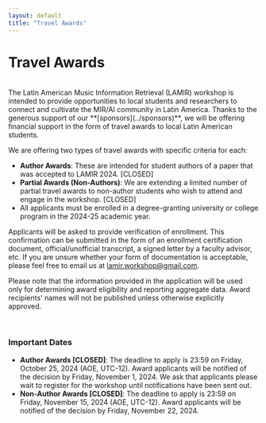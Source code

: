 ```yaml
---
layout: default
title: "Travel Awards"
---
```


# Travel Awards

<br>
The Latin American Music Information Retrieval (LAMIR) workshop is intended to provide opportunities to local students and researchers to connect and cultivate the MIR/AI community in Latin America. Thanks to the generous support of our **[sponsors](../sponsors)**, we will be offering financial support in the form of travel awards to local Latin American students.

We are offering two types of travel awards with specific criteria for each:
* **Author Awards**: These are intended for student authors of a paper that was accepted to LAMIR 2024. [CLOSED]
* **Partial Awards (Non-Authors)**: We are extending a limited number of partial travel awards to non-author students who wish to attend and engage in the workshop. [CLOSED]
* All applicants must be enrolled in a degree-granting university or college program in the 2024-25 academic year.

Applicants will be asked to provide verification of enrollment. This
confirmation can be submitted in the form of an enrollment certification
document, official/unofficial transcript, a signed letter by a faculty advisor, etc.
If you are unsure whether your form of documentation is acceptable, please
feel free to email us at <a href="mailto:lamir.workshop@gmail.com">lamir.workshop@gmail.com</a>.

Please note that the information provided in the application will be used only for determining award eligibility and reporting aggregate data. Award recipients' names will not be published unless otherwise explicitly approved.

<br>

### Important Dates

* **Author Awards [CLOSED]**: The deadline to apply is 23:59 on Friday, October 25, 2024 (AOE, UTC-12). Award applicants will be notified of the decision by Friday, November 1, 2024. We ask that applicants please wait to register for the workshop until notifications have been sent out.
* **Non-Author Awards [CLOSED]**: The deadline to apply is 23:59 on Friday, November 15, 2024 (AOE, UTC-12). Award applicants will be notified of the decision by Friday, November 22, 2024.

<!-- Please access the application using the link below: -->

<!-- Authors: -->

<!-- <div class="row justify-content-center"> -->
<!--   <a class="application-btn" href="https://forms.gle/kQxRUKaezhDEoxoU8">Author Travel Award Application</a> -->
<!-- </div> -->

<!-- <div class="row justify-content-center">
  <a class="application-btn" href="https://forms.gle/Q8o7aseDY8fMmK38A">Non-Author Travel Award Application</a>
</div>
<br> -->
